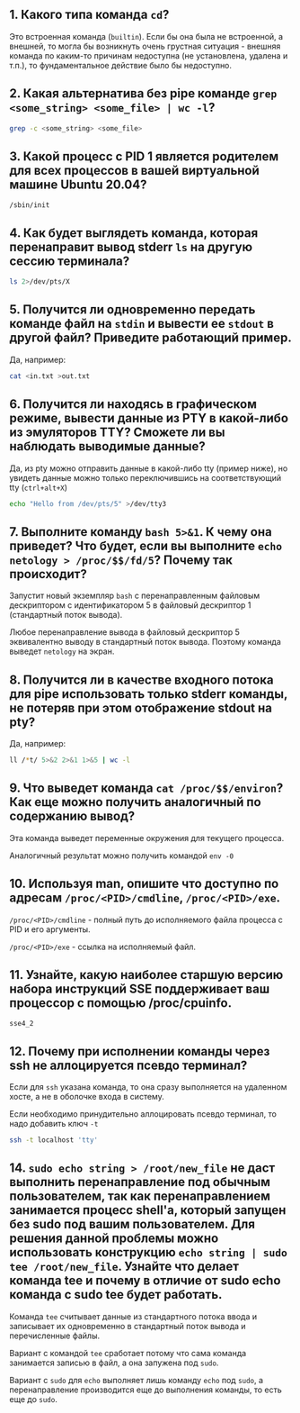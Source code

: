 ## 1. Какого типа команда `cd`?

Это встроенная команда (`builtin`). Если бы она была не встроенной, а внешней, то могла бы возникнуть очень грустная ситуация - внешняя команда по каким-то причинам недоступна (не установлена, удалена и т.п.), то фундаментальное действие было бы недоступно.

## 2. Какая альтернатива без pipe команде `grep <some_string> <some_file> | wc -l`? 

```bash
grep -c <some_string> <some_file>
```

## 3. Какой процесс с PID 1 является родителем для всех процессов в вашей виртуальной машине Ubuntu 20.04?

`/sbin/init`

## 4. Как будет выглядеть команда, которая перенаправит вывод stderr `ls` на другую сессию терминала?

```bash
ls 2>/dev/pts/X
```

## 5. Получится ли одновременно передать команде файл на `stdin` и вывести ее `stdout` в другой файл? Приведите работающий пример.

Да, например:


```bash
cat <in.txt >out.txt
```

## 6. Получится ли находясь в графическом режиме, вывести данные из PTY в какой-либо из эмуляторов TTY? Сможете ли вы наблюдать выводимые данные?

Да, из pty можно отправить данные в какой-либо tty (пример ниже), но увидеть данные можно только переключившись на соответствующий tty (`ctrl+alt+X`)

```bash
echo "Hello from /dev/pts/5" >/dev/tty3
```

## 7. Выполните команду `bash 5>&1`. К чему она приведет? Что будет, если вы выполните `echo netology > /proc/$$/fd/5`? Почему так происходит?

Запустит новый экземпляр `bash` с перенаправленным файловым дескриптором с идентификатором 5 в файловый дескриптор 1 (стандартный поток вывода).

Любое перенаправление вывода в файловый дескриптор 5 эквивалентно выводу в стандартный поток вывода. Поэтому команда выведет `netology` на экран.

## 8. Получится ли в качестве входного потока для pipe использовать только stderr команды, не потеряв при этом отображение stdout на pty?

Да, например:

```bash
ll /*t/ 5>&2 2>&1 1>&5 | wc -l
```

## 9. Что выведет команда `cat /proc/$$/environ`? Как еще можно получить аналогичный по содержанию вывод?

Эта команда выведет переменные окружения для текущего процесса.

Аналогичный результат можно получить командой `env -0`

## 10. Используя man, опишите что доступно по адресам `/proc/<PID>/cmdline`, `/proc/<PID>/exe`.

`/proc/<PID>/cmdline` - полный путь до исполняемого файла процесса c PID и его аргументы.

`/proc/<PID>/exe` - ссылка на исполняемый файл.

## 11. Узнайте, какую наиболее старшую версию набора инструкций SSE поддерживает ваш процессор с помощью /proc/cpuinfo.

`sse4_2`

## 12. Почему при исполнении команды через ssh не аллоцируется псевдо терминал?

Если для `ssh` указана команда, то она сразу выполняется на удаленном хосте, а не в оболочке входа в систему.

Если необходимо принудительно аллоцировать псевдо терминал, то надо добавить ключ `-t`

```bash
ssh -t localhost 'tty'
```

## 14. `sudo echo string > /root/new_file` не даст выполнить перенаправление под обычным пользователем, так как перенаправлением занимается процесс shell'а, который запущен без sudo под вашим пользователем. Для решения данной проблемы можно использовать конструкцию `echo string | sudo tee /root/new_file`. Узнайте что делает команда tee и почему в отличие от sudo echo команда с sudo tee будет работать.

Команда `tee` считывает данные из стандартного потока ввода и записывает их одновременно в стандартный поток вывода и перечисленные файлы.

Вариант с командой `tee` сработает потому что сама команда занимается записью в файл, а она запужена под `sudo`.

Вариант с `sudo` для `echo` выполняет лишь команду `echo` под `sudo`, а перенаправление производится еще до выполнения команды, то есть еще до `sudo`.